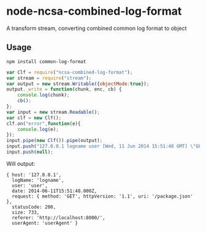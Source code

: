 # node-ncsa-combined-log-format
A transform stream, converting combined common log format to object

## Usage
```
npm install common-log-format
```

```javascript
var Clf = require("ncsa-combined-log-format");
var stream = require("stream");
var output = new stream.Writable({objectMode:true});
output._write = function(chunk, enc, cb) {
    console.log(chunk);
    cb();
};
var input = new stream.Readable();
var clf = new Clf();
clf.on("error",function(e){
	console.log(e);
});
input.pipe(new Clf()).pipe(output);
input.push("127.0.0.1 logname user [Wed, 11 Jun 2014 15:51:48 GMT] \"GET /package.json HTTP/1.1\" 200 733 \"http://localhost:8000/\" \"userAgent\"\n");
input.push(null);
```
Will output:
```
{ host: '127.0.0.1',
  logName: 'logname',
  user: 'user',
  date: 2014-06-11T15:51:48.000Z,
  request: { method: 'GET', httpVersion: '1.1', uri: '/package.json' },
  statusCode: 200,
  size: 733,
  referer: 'http://localhost:8000/',
  userAgent: 'userAgent' }
```
